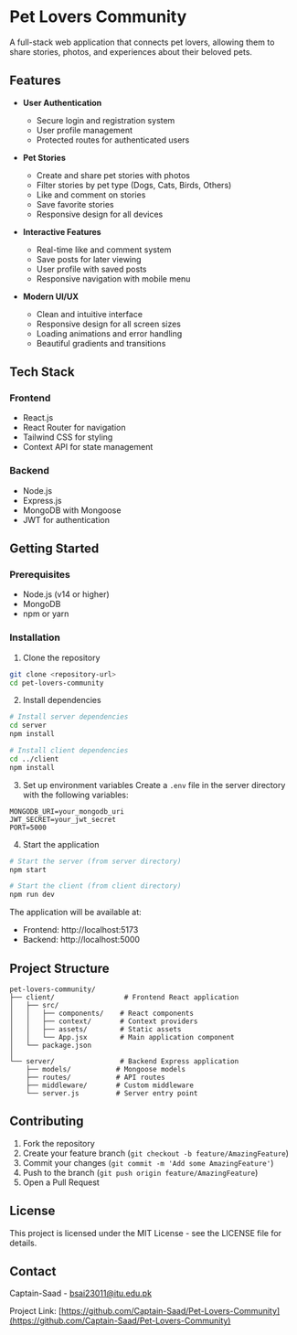 # Pet Lovers Community

A full-stack web application that connects pet lovers, allowing them to share stories, photos, and experiences about their beloved pets.

## Features

- **User Authentication**
  - Secure login and registration system
  - User profile management
  - Protected routes for authenticated users

- **Pet Stories**
  - Create and share pet stories with photos
  - Filter stories by pet type (Dogs, Cats, Birds, Others)
  - Like and comment on stories
  - Save favorite stories
  - Responsive design for all devices

- **Interactive Features**
  - Real-time like and comment system
  - Save posts for later viewing
  - User profile with saved posts
  - Responsive navigation with mobile menu

- **Modern UI/UX**
  - Clean and intuitive interface
  - Responsive design for all screen sizes
  - Loading animations and error handling
  - Beautiful gradients and transitions

## Tech Stack

### Frontend
- React.js
- React Router for navigation
- Tailwind CSS for styling
- Context API for state management

### Backend
- Node.js
- Express.js
- MongoDB with Mongoose
- JWT for authentication

## Getting Started

### Prerequisites
- Node.js (v14 or higher)
- MongoDB
- npm or yarn

### Installation

1. Clone the repository
```bash
git clone <repository-url>
cd pet-lovers-community
```

2. Install dependencies
```bash
# Install server dependencies
cd server
npm install

# Install client dependencies
cd ../client
npm install
```

3. Set up environment variables
Create a `.env` file in the server directory with the following variables:
```
MONGODB_URI=your_mongodb_uri
JWT_SECRET=your_jwt_secret
PORT=5000
```

4. Start the application
```bash
# Start the server (from server directory)
npm start

# Start the client (from client directory)
npm run dev
```

The application will be available at:
- Frontend: http://localhost:5173
- Backend: http://localhost:5000

## Project Structure

```
pet-lovers-community/
├── client/                 # Frontend React application
│   ├── src/
│   │   ├── components/    # React components
│   │   ├── context/       # Context providers
│   │   ├── assets/        # Static assets
│   │   └── App.jsx        # Main application component
│   └── package.json
│
└── server/                # Backend Express application
    ├── models/           # Mongoose models
    ├── routes/           # API routes
    ├── middleware/       # Custom middleware
    └── server.js         # Server entry point
```

## Contributing

1. Fork the repository
2. Create your feature branch (`git checkout -b feature/AmazingFeature`)
3. Commit your changes (`git commit -m 'Add some AmazingFeature'`)
4. Push to the branch (`git push origin feature/AmazingFeature`)
5. Open a Pull Request

## License

This project is licensed under the MIT License - see the LICENSE file for details.

## Contact

Captain-Saad - bsai23011@itu.edu.pk

Project Link: [https://github.com/Captain-Saad/Pet-Lovers-Community](https://github.com/Captain-Saad/Pet-Lovers-Community) 